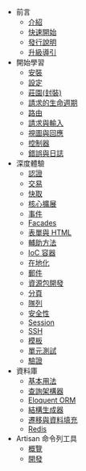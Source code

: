 - 前言
    - [介紹](/docs/4.2/introduction)
    - [快速開始](/docs/4.2/quick)
    - [發行說明](/docs/4.2/releases)
    - [升級導引](/docs/4.2/upgrade)
- 開始學習
    - [安裝](/docs/4.2/installation)
    - [設定](/docs/4.2/configuration)
    - [莊園(封裝)](/docs/4.2/homestead)
    - [請求的生命週期](/docs/4.2/lifecycle)
    - [路由](/docs/4.2/routing)
    - [請求與輸入](/docs/4.2/requests)
    - [視圖與回應](/docs/4.2/responses)
    - [控制器](/docs/4.2/controllers)
    - [錯誤與日誌](/docs/4.2/errors)
- 深度體驗
    - [認證](/docs/4.2/security)
    - [交易](/docs/4.2/billing)
    - [快取](/docs/4.2/cache)
    - [核心擴展](/docs/4.2/extending)
    - [事件](/docs/4.2/events)
    - [Facades](/docs/4.2/facades)
    - [表單與 HTML](/docs/4.2/html)
    - [輔助方法](/docs/4.2/helpers)
    - [IoC 容器](/docs/4.2/ioc)
    - [在地化](/docs/4.2/localization)
    - [郵件](/docs/4.2/mail)
    - [資源包開發](/docs/4.2/packages)
    - [分頁](/docs/4.2/pagination)
    - [隊列](/docs/4.2/queues)
    - [安全性](/docs/4.2/security)
    - [Session](/docs/4.2/session)
    - [SSH](/docs/4.2/ssh)
    - [模板](/docs/4.2/templates)
    - [單元測試](/docs/4.2/testing)
    - [驗證](/docs/4.2/validation)
- 資料庫
    - [基本用法](/docs/4.2/database)
    - [查詢架構器](/docs/4.2/queries)
    - [Eloquent ORM](/docs/4.2/eloquent)
    - [結構生成器](/docs/4.2/schema)
    - [遷移與資料填充](/docs/4.2/migrations)
    - [Redis](/docs/4.2/redis)
- Artisan 命令列工具
    - [概覽](/docs/4.2/artisan)
    - [開發](/docs/4.2/commands)
